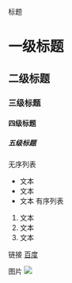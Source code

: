 标题
# 一级标题
## 二级标题
### 三级标题
#### 四级标题
##### 五级标题
无序列表
- 文本
- 文本
- 文本
有序列表
1. 文本
2. 文本
3. 文本

链接
[百度](www.baidu.com)

图片
![](http://img07.tooopen.com/images/20170301/tooopen_sy_200052155387.jpg)
